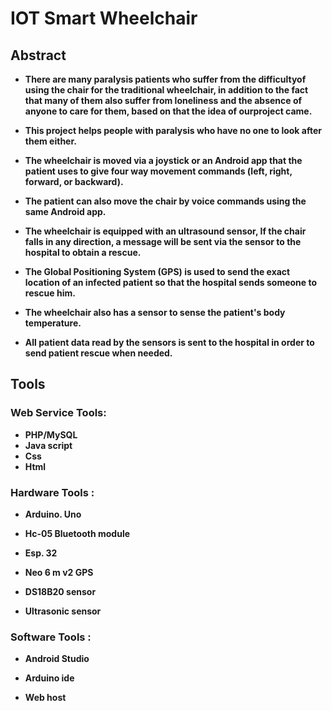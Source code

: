 # IOT Smart Wheelchair

## Abstract

- **There are many paralysis patients who suffer from the difficultyof using the chair for the traditional wheelchair,
 in addition to the fact that many of them also suffer from loneliness and the absence of anyone to care for them,
 based on that the idea of ourproject came.**

- **This project helps people with paralysis who have no one to
look after them either.**

- **The wheelchair is moved via a joystick or an Android app that
the patient uses to give four way movement commands (left,
right, forward, or backward).**

- **The patient can also move the chair by voice commands using
the same Android app.**

- **The wheelchair is equipped with an ultrasound sensor,
If the chair falls in any direction, a message will be sent via the
sensor to the hospital to obtain a rescue.**

- **The Global Positioning System (GPS) is used to send the exact
location of an infected patient so that the hospital sends someone
to rescue him.**

- **The wheelchair also has a sensor to sense the patient's body
temperature.**

- **All patient data read by the sensors is sent to the hospital in
order to send patient rescue when needed.**

## Tools

### Web Service Tools:
 - **PHP/MySQL**
 - **Java script**
 - **Css**
 - **Html**

### Hardware Tools :
 - **Arduino. Uno**

 - **Hc-05 Bluetooth module**

 - **Esp. 32**
  
 - **Neo 6 m v2 GPS**

 - **DS18B20 sensor**

 - **Ultrasonic sensor**

### Software Tools :

 - **Android Studio**
  
 - **Arduino ide**
  
 - **Web host**
